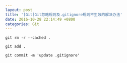 ```yaml
---
layout: post
title: '[Git]Git忽略规则及.gitignore规则不生效的解决办法'
date: 2016-10-28 22:14:49 +0800
categories: Git
---
```


	git rm -r --cached .

	git add .

	git commit -m 'update .gitignore'
